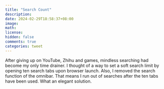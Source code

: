 ```yaml
---
title: "Search Count"
description: 
date: 2024-02-29T18:58:37+08:00
image: 
math: 
license: 
hidden: false
comments: true
categories: tweet
---
```

After giving up on YouTube, Zhihu and games, mindless searching had become my only time drainer. I thought of a way to set a soft search limit by opening ten search tabs upon browser launch. Also, I removed the search function of the omnibar. That means I run out of searches after the ten tabs have been used. What an elegant solution.
